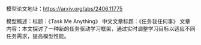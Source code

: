 模型论文地址：https://arxiv.org/abs/2406.11775

模型概述：标题：《Task Me Anything》
中文文章标题：《任务我任何事》
文章内容：本文探讨了一种新的任务驱动学习框架，通过实时调整学习目标以适应不同任务需求，提高模型性能。
